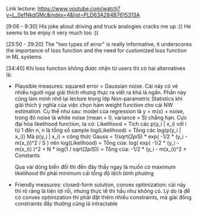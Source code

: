 Link lecture: https://www.youtube.com/watch?v=L_0efNkdGMc&index=4&list=PLD63A284B7615313A

[9:06 - 9:30] His joke about driving and truck analogies cracks me up :)) He seems to be enjoy it very much too :))

[25:50 - 29:20] The "two types of error" is really informative, it underscores the importance of loss function 
and the need for customized loss function in ML systems.

[34:40] Khi loss function không được nhận từ users thì có hai alternatives là:
  - Plausible measures: squared error = Gaussian noise. Cái này có vẻ nhiều người ngại giải thích nhưng thực ra viết ra khá là ngắn. 
  Phần này cũng làm mình nhớ lại lecture trong lớp Non-parametric Statistics khi giải thích ý nghĩa của việc chọn hàm weight function
  cho cái NW estimation. Cụ thể như sau: model của regression là y = m(x) + noise, trong đó noise là white noise (mean = 0, variance = S)
  chẳng hạn. Cực đại hóa likelihood function, ta có:
      Likelihood = Tích các p(y_i | x_i) với i từ 1 đến n, n là tổng số sample
      log(Likelihood) = Tổng các log(p(y_i | x_i))
      Mà p(y_i | x_i) = công thức Gauss = 1/sqrt(2*pi*S) * exp( -1/2 * (y_i - m(x_i))^2 / S )
      nên 
      log(Likelihood) = Tổng của: log( exp( -1/2 * (y_i - m(x_i)) )^2 + N * log(1 / sqrt(2*pi*S))
                      = Tổng của: -1/2 * (y_i - m(x_i))^2 + Constants
                      
      Qua vài dòng biến đổi thì đến đây thấy ngay là muốn có maximum likelihood thì phải minimum cái tổng độ lệch bình phương
      
      
  - Friendly measures: closed-form solution, convex optimization: cái này thì rõ ràng là tiện lợi rồi, nhưng thực tế thì hầu như
  không có. Lý do là để có convex optimization thì phải đặt thêm nhiều constraints, mà giải đống constraints đấy thường cũng là
  intractable
